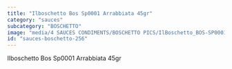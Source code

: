 ```yaml
---
title: "Ilboschetto Bos Sp0001 Arrabbiata 45gr"
category: "sauces"
subcategory: "BOSCHETTO"
image: "media/4 SAUCES CONDIMENTS/BOSCHETTO PICS/IlBoschetto_BOS-SP0001 Arrabbiata 45gr.png"
id: "sauces-boschetto-256"
---
```


Ilboschetto Bos Sp0001 Arrabbiata 45gr
